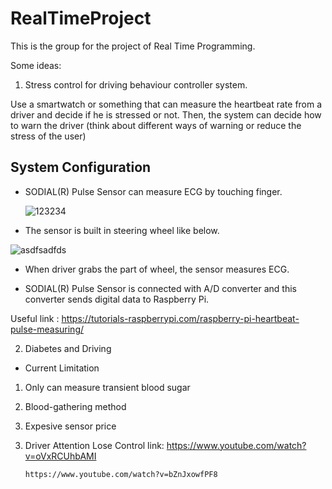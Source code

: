 # RealTimeProject
This is the group for the project of Real Time Programming.

Some ideas:

1. Stress control for driving behaviour controller system.

Use a smartwatch or something that can measure the heartbeat rate from a driver and decide if he is stressed or not. Then, the system can decide how to warn the driver (think about different ways of warning or reduce the stress of the user)


## System Configuration
  
- SODIAL(R) Pulse Sensor can measure ECG by touching finger. 
 
  ![123234](https://user-images.githubusercontent.com/46483800/51086736-2c4c7780-1742-11e9-94d0-ce5760728c73.JPG)
  
-  The sensor is built in steering wheel like below.

![asdfsadfds](https://user-images.githubusercontent.com/46483800/51086779-b1379100-1742-11e9-9c3c-06a60248d4dc.JPG)


- When driver grabs the part of wheel, the sensor measures ECG. 

- SODIAL(R) Pulse Sensor is connected with A/D converter and this converter sends digital data to Raspberry Pi. 

Useful link : https://tutorials-raspberrypi.com/raspberry-pi-heartbeat-pulse-measuring/

2. Diabetes and Driving

- Current Limitation 
 1) Only can measure transient blood sugar 
 
 2) Blood-gathering method 
 
 3) Expesive sensor price 
 

3. Driver Attention Lose Control
 link: https://www.youtube.com/watch?v=oVxRCUhbAMI
 
       https://www.youtube.com/watch?v=bZnJxowfPF8
       
       






